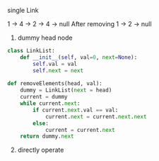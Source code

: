 single Link

1 -> 4 -> 2 -> 4 -> null
After removing
1 -> 2 -> null

1. dummy head node
```python
class LinkList:
    def __init__(self, val=0, next=None):
        self.val = val
        self.next = next
        
def removeElements(head, val):
    dummy = LinkList(next = head)
    current = dummy
    while current.next:
        if current.next.val == val:
            current.next = current.next.next
        else:
            current = current.next
    return dummy.next
```
2. directly operate
